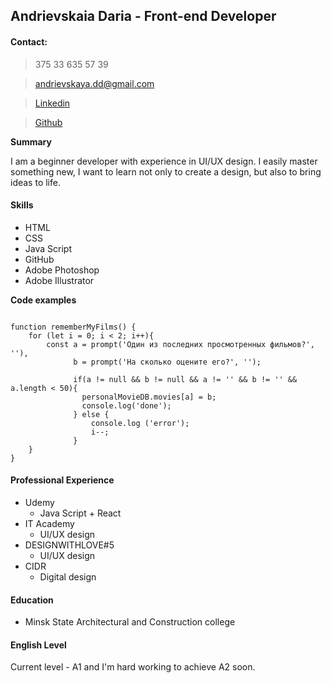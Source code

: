 ## Andrievskaia Daria - Front-end Developer

#### Сontact:

>375 33 635 57 39

>andrievskaya.dd@gmail.com

>[Linkedin](https://www.linkedin.com/in/darya-andrievskaya/)

>[Github](https://github.com/DashaAndrievskaia)

**Summary**

I am a beginner developer with experience in UI/UX design. I easily master something new, I want to learn not only to create a design, but also to bring ideas to life.


#### Skills
* HTML
* CSS
* Java Script
* GitHub
* Adobe Photoshop
* Adobe Illustrator

**Code examples**
```

function rememberMyFilms() { 
    for (let i = 0; i < 2; i++){
        const a = prompt('Один из последних просмотренных фильмов?', ''),
              b = prompt('На сколько оцените его?', '');
    
              if(a != null && b != null && a != '' && b != '' && a.length < 50){
                personalMovieDB.movies[a] = b;
                console.log('done');
              } else {
                  console.log ('error');
                  i--;
              }
    }       
}
```
#### Professional Experience
* Udemy
  * Java Script + React
* IT Academy
  * UI/UX design
* DESIGNWITHLOVE#5
  * UI/UX design
* CIDR
  * Digital design



#### Education
* Minsk State Architectural and Construction college

#### English Level
Current level - A1 and I'm hard working to achieve A2 soon.



